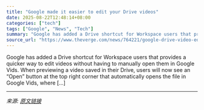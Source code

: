 ```yaml
---
title: "Google made it easier to edit your Drive videos"
date: 2025-08-22T12:48:14+08:00
categories: ["tech"]
tags: ["Google", "News", "Tech"]
summary: "Google has added a Drive shortcut for Workspace users that provides a quicker way to edit videos without having to manually open them in Google Vids. When previewing a video saved in their Drive, user"
source_url: "https://www.theverge.com/news/764221/google-drive-video-editing-vids-shortcut"
---
```


Google has added a Drive shortcut for Workspace users that provides a quicker way to edit videos without having to manually open them in Google Vids. When previewing a video saved in their Drive, users will now see an “Open” button at the top right corner that automatically opens the file in Google Vids, where [&#8230;]

---

*来源: [原文链接](https://www.theverge.com/news/764221/google-drive-video-editing-vids-shortcut)*
